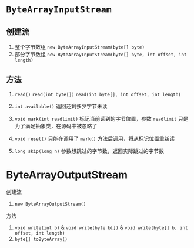 # `ByteArrayInputStream`

## 创建流

1. 整个字节数组
   `new ByteArrayInputStream(byte[] byte)`
2.  部分字节数组
   `new ByteArrayInputStream(byte[] byte, int offset, int length)`

## 方法

1. `read()` `read(int byte[])` `read(int byte[], int offset, int length)`

2. `int available()`
   返回还剩多少字节未读

3. `void mark(int readlimit)`
   标记当前读到的字节位置，参数 `readlimit` 只是为了满足抽象类，在源码中被忽略了

4. `void reset()`
   只能在调用了 `mark()` 方法后调用，将从标记位置重新读

5. `long skip(long n)`
   参数想跳过的字节数，返回实际跳过的字节数

   

# ByteArrayOutputStream

创建流

1. `new ByteArrayOutputStream()`

方法

1. `void write(int b)` & `void write(byte b[])` & `void write(byte[] b, int offset, int length)`
2. `byte[] toByteArray()`